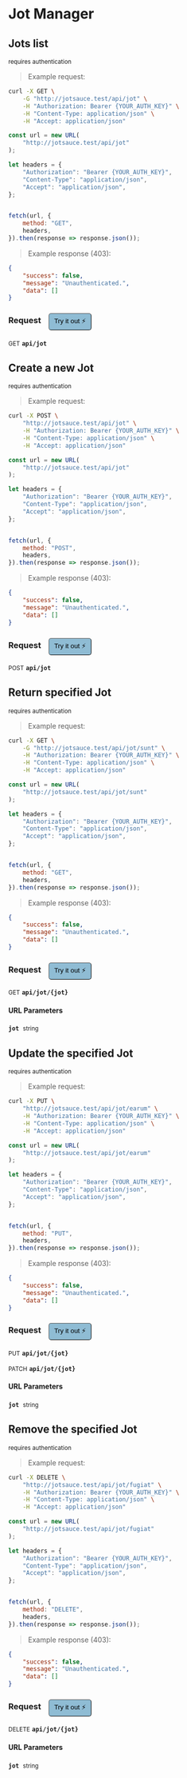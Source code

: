 # Jot Manager


## Jots list

<small class="badge badge-darkred">requires authentication</small>



> Example request:

```bash
curl -X GET \
    -G "http://jotsauce.test/api/jot" \
    -H "Authorization: Bearer {YOUR_AUTH_KEY}" \
    -H "Content-Type: application/json" \
    -H "Accept: application/json"
```

```javascript
const url = new URL(
    "http://jotsauce.test/api/jot"
);

let headers = {
    "Authorization": "Bearer {YOUR_AUTH_KEY}",
    "Content-Type": "application/json",
    "Accept": "application/json",
};


fetch(url, {
    method: "GET",
    headers,
}).then(response => response.json());
```


> Example response (403):

```json
{
    "success": false,
    "message": "Unauthenticated.",
    "data": []
}
```
<div id="execution-results-GETapi-jot" hidden>
    <blockquote>Received response<span id="execution-response-status-GETapi-jot"></span>:</blockquote>
    <pre class="json"><code id="execution-response-content-GETapi-jot"></code></pre>
</div>
<div id="execution-error-GETapi-jot" hidden>
    <blockquote>Request failed with error:</blockquote>
    <pre><code id="execution-error-message-GETapi-jot"></code></pre>
</div>
<form id="form-GETapi-jot" data-method="GET" data-path="api/jot" data-authed="1" data-hasfiles="0" data-headers='{"Authorization":"Bearer {YOUR_AUTH_KEY}","Content-Type":"application\/json","Accept":"application\/json"}' onsubmit="event.preventDefault(); executeTryOut('GETapi-jot', this);">
<h3>
    Request&nbsp;&nbsp;&nbsp;
        <button type="button" style="background-color: #8fbcd4; padding: 5px 10px; border-radius: 5px; border-width: thin;" id="btn-tryout-GETapi-jot" onclick="tryItOut('GETapi-jot');">Try it out ⚡</button>
    <button type="button" style="background-color: #c97a7e; padding: 5px 10px; border-radius: 5px; border-width: thin;" id="btn-canceltryout-GETapi-jot" onclick="cancelTryOut('GETapi-jot');" hidden>Cancel</button>&nbsp;&nbsp;
    <button type="submit" style="background-color: #6ac174; padding: 5px 10px; border-radius: 5px; border-width: thin;" id="btn-executetryout-GETapi-jot" hidden>Send Request 💥</button>
    </h3>
<p>
<small class="badge badge-green">GET</small>
 <b><code>api/jot</code></b>
</p>
<p>
<label id="auth-GETapi-jot" hidden>Authorization header: <b><code>Bearer </code></b><input type="text" name="Authorization" data-prefix="Bearer " data-endpoint="GETapi-jot" data-component="header"></label>
</p>
</form>


## Create a new Jot

<small class="badge badge-darkred">requires authentication</small>



> Example request:

```bash
curl -X POST \
    "http://jotsauce.test/api/jot" \
    -H "Authorization: Bearer {YOUR_AUTH_KEY}" \
    -H "Content-Type: application/json" \
    -H "Accept: application/json"
```

```javascript
const url = new URL(
    "http://jotsauce.test/api/jot"
);

let headers = {
    "Authorization": "Bearer {YOUR_AUTH_KEY}",
    "Content-Type": "application/json",
    "Accept": "application/json",
};


fetch(url, {
    method: "POST",
    headers,
}).then(response => response.json());
```


> Example response (403):

```json
{
    "success": false,
    "message": "Unauthenticated.",
    "data": []
}
```
<div id="execution-results-POSTapi-jot" hidden>
    <blockquote>Received response<span id="execution-response-status-POSTapi-jot"></span>:</blockquote>
    <pre class="json"><code id="execution-response-content-POSTapi-jot"></code></pre>
</div>
<div id="execution-error-POSTapi-jot" hidden>
    <blockquote>Request failed with error:</blockquote>
    <pre><code id="execution-error-message-POSTapi-jot"></code></pre>
</div>
<form id="form-POSTapi-jot" data-method="POST" data-path="api/jot" data-authed="1" data-hasfiles="0" data-headers='{"Authorization":"Bearer {YOUR_AUTH_KEY}","Content-Type":"application\/json","Accept":"application\/json"}' onsubmit="event.preventDefault(); executeTryOut('POSTapi-jot', this);">
<h3>
    Request&nbsp;&nbsp;&nbsp;
        <button type="button" style="background-color: #8fbcd4; padding: 5px 10px; border-radius: 5px; border-width: thin;" id="btn-tryout-POSTapi-jot" onclick="tryItOut('POSTapi-jot');">Try it out ⚡</button>
    <button type="button" style="background-color: #c97a7e; padding: 5px 10px; border-radius: 5px; border-width: thin;" id="btn-canceltryout-POSTapi-jot" onclick="cancelTryOut('POSTapi-jot');" hidden>Cancel</button>&nbsp;&nbsp;
    <button type="submit" style="background-color: #6ac174; padding: 5px 10px; border-radius: 5px; border-width: thin;" id="btn-executetryout-POSTapi-jot" hidden>Send Request 💥</button>
    </h3>
<p>
<small class="badge badge-black">POST</small>
 <b><code>api/jot</code></b>
</p>
<p>
<label id="auth-POSTapi-jot" hidden>Authorization header: <b><code>Bearer </code></b><input type="text" name="Authorization" data-prefix="Bearer " data-endpoint="POSTapi-jot" data-component="header"></label>
</p>
</form>


## Return specified Jot

<small class="badge badge-darkred">requires authentication</small>



> Example request:

```bash
curl -X GET \
    -G "http://jotsauce.test/api/jot/sunt" \
    -H "Authorization: Bearer {YOUR_AUTH_KEY}" \
    -H "Content-Type: application/json" \
    -H "Accept: application/json"
```

```javascript
const url = new URL(
    "http://jotsauce.test/api/jot/sunt"
);

let headers = {
    "Authorization": "Bearer {YOUR_AUTH_KEY}",
    "Content-Type": "application/json",
    "Accept": "application/json",
};


fetch(url, {
    method: "GET",
    headers,
}).then(response => response.json());
```


> Example response (403):

```json
{
    "success": false,
    "message": "Unauthenticated.",
    "data": []
}
```
<div id="execution-results-GETapi-jot--jot-" hidden>
    <blockquote>Received response<span id="execution-response-status-GETapi-jot--jot-"></span>:</blockquote>
    <pre class="json"><code id="execution-response-content-GETapi-jot--jot-"></code></pre>
</div>
<div id="execution-error-GETapi-jot--jot-" hidden>
    <blockquote>Request failed with error:</blockquote>
    <pre><code id="execution-error-message-GETapi-jot--jot-"></code></pre>
</div>
<form id="form-GETapi-jot--jot-" data-method="GET" data-path="api/jot/{jot}" data-authed="1" data-hasfiles="0" data-headers='{"Authorization":"Bearer {YOUR_AUTH_KEY}","Content-Type":"application\/json","Accept":"application\/json"}' onsubmit="event.preventDefault(); executeTryOut('GETapi-jot--jot-', this);">
<h3>
    Request&nbsp;&nbsp;&nbsp;
        <button type="button" style="background-color: #8fbcd4; padding: 5px 10px; border-radius: 5px; border-width: thin;" id="btn-tryout-GETapi-jot--jot-" onclick="tryItOut('GETapi-jot--jot-');">Try it out ⚡</button>
    <button type="button" style="background-color: #c97a7e; padding: 5px 10px; border-radius: 5px; border-width: thin;" id="btn-canceltryout-GETapi-jot--jot-" onclick="cancelTryOut('GETapi-jot--jot-');" hidden>Cancel</button>&nbsp;&nbsp;
    <button type="submit" style="background-color: #6ac174; padding: 5px 10px; border-radius: 5px; border-width: thin;" id="btn-executetryout-GETapi-jot--jot-" hidden>Send Request 💥</button>
    </h3>
<p>
<small class="badge badge-green">GET</small>
 <b><code>api/jot/{jot}</code></b>
</p>
<p>
<label id="auth-GETapi-jot--jot-" hidden>Authorization header: <b><code>Bearer </code></b><input type="text" name="Authorization" data-prefix="Bearer " data-endpoint="GETapi-jot--jot-" data-component="header"></label>
</p>
<h4 class="fancy-heading-panel"><b>URL Parameters</b></h4>
<p>
<b><code>jot</code></b>&nbsp;&nbsp;<small>string</small>  &nbsp;
<input type="text" name="jot" data-endpoint="GETapi-jot--jot-" data-component="url" required  hidden>
<br>
</p>
</form>


## Update the specified Jot

<small class="badge badge-darkred">requires authentication</small>



> Example request:

```bash
curl -X PUT \
    "http://jotsauce.test/api/jot/earum" \
    -H "Authorization: Bearer {YOUR_AUTH_KEY}" \
    -H "Content-Type: application/json" \
    -H "Accept: application/json"
```

```javascript
const url = new URL(
    "http://jotsauce.test/api/jot/earum"
);

let headers = {
    "Authorization": "Bearer {YOUR_AUTH_KEY}",
    "Content-Type": "application/json",
    "Accept": "application/json",
};


fetch(url, {
    method: "PUT",
    headers,
}).then(response => response.json());
```


> Example response (403):

```json
{
    "success": false,
    "message": "Unauthenticated.",
    "data": []
}
```
<div id="execution-results-PUTapi-jot--jot-" hidden>
    <blockquote>Received response<span id="execution-response-status-PUTapi-jot--jot-"></span>:</blockquote>
    <pre class="json"><code id="execution-response-content-PUTapi-jot--jot-"></code></pre>
</div>
<div id="execution-error-PUTapi-jot--jot-" hidden>
    <blockquote>Request failed with error:</blockquote>
    <pre><code id="execution-error-message-PUTapi-jot--jot-"></code></pre>
</div>
<form id="form-PUTapi-jot--jot-" data-method="PUT" data-path="api/jot/{jot}" data-authed="1" data-hasfiles="0" data-headers='{"Authorization":"Bearer {YOUR_AUTH_KEY}","Content-Type":"application\/json","Accept":"application\/json"}' onsubmit="event.preventDefault(); executeTryOut('PUTapi-jot--jot-', this);">
<h3>
    Request&nbsp;&nbsp;&nbsp;
        <button type="button" style="background-color: #8fbcd4; padding: 5px 10px; border-radius: 5px; border-width: thin;" id="btn-tryout-PUTapi-jot--jot-" onclick="tryItOut('PUTapi-jot--jot-');">Try it out ⚡</button>
    <button type="button" style="background-color: #c97a7e; padding: 5px 10px; border-radius: 5px; border-width: thin;" id="btn-canceltryout-PUTapi-jot--jot-" onclick="cancelTryOut('PUTapi-jot--jot-');" hidden>Cancel</button>&nbsp;&nbsp;
    <button type="submit" style="background-color: #6ac174; padding: 5px 10px; border-radius: 5px; border-width: thin;" id="btn-executetryout-PUTapi-jot--jot-" hidden>Send Request 💥</button>
    </h3>
<p>
<small class="badge badge-darkblue">PUT</small>
 <b><code>api/jot/{jot}</code></b>
</p>
<p>
<small class="badge badge-purple">PATCH</small>
 <b><code>api/jot/{jot}</code></b>
</p>
<p>
<label id="auth-PUTapi-jot--jot-" hidden>Authorization header: <b><code>Bearer </code></b><input type="text" name="Authorization" data-prefix="Bearer " data-endpoint="PUTapi-jot--jot-" data-component="header"></label>
</p>
<h4 class="fancy-heading-panel"><b>URL Parameters</b></h4>
<p>
<b><code>jot</code></b>&nbsp;&nbsp;<small>string</small>  &nbsp;
<input type="text" name="jot" data-endpoint="PUTapi-jot--jot-" data-component="url" required  hidden>
<br>
</p>
</form>


## Remove the specified Jot

<small class="badge badge-darkred">requires authentication</small>



> Example request:

```bash
curl -X DELETE \
    "http://jotsauce.test/api/jot/fugiat" \
    -H "Authorization: Bearer {YOUR_AUTH_KEY}" \
    -H "Content-Type: application/json" \
    -H "Accept: application/json"
```

```javascript
const url = new URL(
    "http://jotsauce.test/api/jot/fugiat"
);

let headers = {
    "Authorization": "Bearer {YOUR_AUTH_KEY}",
    "Content-Type": "application/json",
    "Accept": "application/json",
};


fetch(url, {
    method: "DELETE",
    headers,
}).then(response => response.json());
```


> Example response (403):

```json
{
    "success": false,
    "message": "Unauthenticated.",
    "data": []
}
```
<div id="execution-results-DELETEapi-jot--jot-" hidden>
    <blockquote>Received response<span id="execution-response-status-DELETEapi-jot--jot-"></span>:</blockquote>
    <pre class="json"><code id="execution-response-content-DELETEapi-jot--jot-"></code></pre>
</div>
<div id="execution-error-DELETEapi-jot--jot-" hidden>
    <blockquote>Request failed with error:</blockquote>
    <pre><code id="execution-error-message-DELETEapi-jot--jot-"></code></pre>
</div>
<form id="form-DELETEapi-jot--jot-" data-method="DELETE" data-path="api/jot/{jot}" data-authed="1" data-hasfiles="0" data-headers='{"Authorization":"Bearer {YOUR_AUTH_KEY}","Content-Type":"application\/json","Accept":"application\/json"}' onsubmit="event.preventDefault(); executeTryOut('DELETEapi-jot--jot-', this);">
<h3>
    Request&nbsp;&nbsp;&nbsp;
        <button type="button" style="background-color: #8fbcd4; padding: 5px 10px; border-radius: 5px; border-width: thin;" id="btn-tryout-DELETEapi-jot--jot-" onclick="tryItOut('DELETEapi-jot--jot-');">Try it out ⚡</button>
    <button type="button" style="background-color: #c97a7e; padding: 5px 10px; border-radius: 5px; border-width: thin;" id="btn-canceltryout-DELETEapi-jot--jot-" onclick="cancelTryOut('DELETEapi-jot--jot-');" hidden>Cancel</button>&nbsp;&nbsp;
    <button type="submit" style="background-color: #6ac174; padding: 5px 10px; border-radius: 5px; border-width: thin;" id="btn-executetryout-DELETEapi-jot--jot-" hidden>Send Request 💥</button>
    </h3>
<p>
<small class="badge badge-red">DELETE</small>
 <b><code>api/jot/{jot}</code></b>
</p>
<p>
<label id="auth-DELETEapi-jot--jot-" hidden>Authorization header: <b><code>Bearer </code></b><input type="text" name="Authorization" data-prefix="Bearer " data-endpoint="DELETEapi-jot--jot-" data-component="header"></label>
</p>
<h4 class="fancy-heading-panel"><b>URL Parameters</b></h4>
<p>
<b><code>jot</code></b>&nbsp;&nbsp;<small>string</small>  &nbsp;
<input type="text" name="jot" data-endpoint="DELETEapi-jot--jot-" data-component="url" required  hidden>
<br>
</p>
</form>



